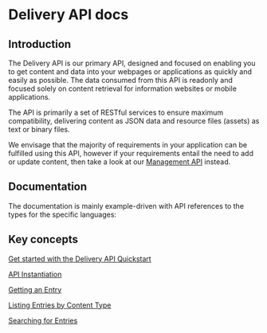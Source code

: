 # Delivery API docs

## Introduction

The Delivery API is our primary API, designed and focused on enabling you to get content and data into your webpages or applications as quickly and easily as possible. The data consumed from this API is readonly and focused solely on content retrieval for information websites or mobile applications. 

The API is primarily a set of RESTful services to ensure maximum compatibility, delivering content as JSON data and resource files (assets) as text or binary files. 

We envisage that the majority of requirements in your application can be fulfilled using this API, however if your requirements entail the need to add or update content, then take a look at our [Management API](.management-api/README.md) instead.

## Documentation

The documentation is mainly example-driven with API references to the types for the specific languages:

## Key concepts

[Get started with the Delivery API Quickstart](./getting-started.md)

[API Instantiation](./api-instantiation.md)

[Getting an Entry](./accessing-entries/dotnet/entry-get-dotnet.md)

[Listing Entries by Content Type](./accessing-entries/dotnet/entries-list-dotnet.md)

[Searching for Entries](./accessing-entries/entry-search.md)
